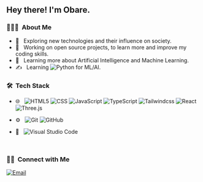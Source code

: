 <h2> Hey there! I'm Obare.</h2>

<h3> 👨🏻‍💻 &nbsp;About Me </h3>

- 🤔 &nbsp; Exploring new technologies and their influence on society.
- 💼 &nbsp; Working on open source projects, to learn more and improve my coding skills.
- 🌱 &nbsp; Learning more about Artificial Intelligence and Machine Learning.
- ✍️ &nbsp; Learning ![Python](https://img.shields.io/badge/-python-333333?style=flat&logo=python) for ML/AI.

<h3> 🛠 &nbsp;Tech Stack</h3>

- 🌐 &nbsp;
  ![HTML5](https://img.shields.io/badge/-HTML5-333333?style=flat&logo=HTML5)
  ![CSS](https://img.shields.io/badge/-CSS-333333?style=flat&logo=CSS3&logoColor=1572B6)
  ![JavaScript](https://img.shields.io/badge/-JavaScript-333333?style=flat&logo=javascript)
  ![TypeScript](https://img.shields.io/badge/-TypeScript-333333?style=flat&logo=typescript)
  ![Tailwindcss](https://img.shields.io/badge/-Tailwindcss-333333?style=flat&logo=tailwindcss)
  ![React](https://img.shields.io/badge/-React-333333?style=flat&logo=react)
  ![Three.js](https://img.shields.io/badge/-Three.js-333333?style=flat&logo=three.js)

- ⚙️ &nbsp;
  ![Git](https://img.shields.io/badge/-Git-333333?style=flat&logo=git)
  ![GitHub](https://img.shields.io/badge/-GitHub-333333?style=flat&logo=github)
 
- 🔧 &nbsp;
  ![Visual Studio Code](https://img.shields.io/badge/-Visual%20Studio%20Code-333333?style=flat&logo=visual-studio-code&logoColor=007ACC)
  

<br/>

<h3> 🤝🏻 &nbsp;Connect with Me </h3>

<p align="start">
<a href="josephatowiny@gmail.com"><img alt="Email" src="https://img.shields.io/badge/Email-avsingh@umass.edu-blue?style=flat-square&logo=gmail"></a>
</p>

